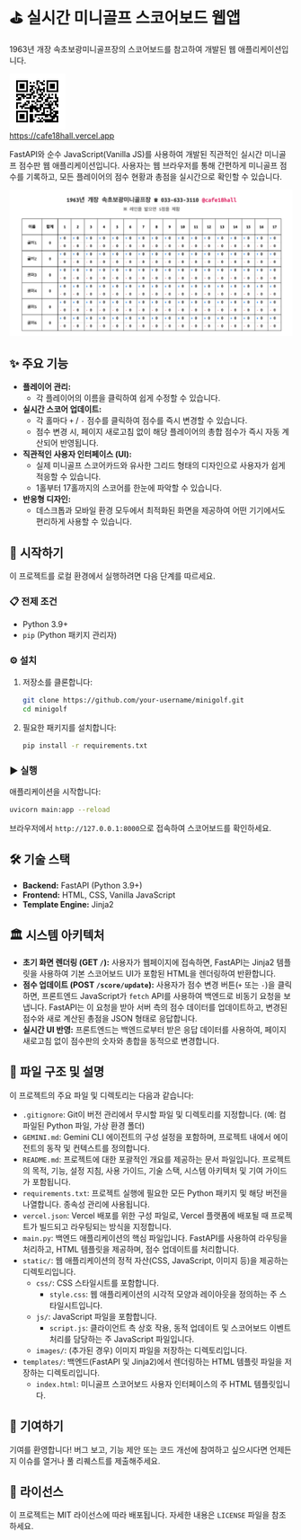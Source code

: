 # ⛳ 실시간 미니골프 스코어보드 웹앱

1963년 개장 속초보광미니골프장의 스코어보드를 참고하여 개발된 웹 애플리케이션입니다.

![QR Code to Live App](static/images/QR-mini-golf-score.png) <br>
https://cafe18hall.vercel.app


FastAPI와 순수 JavaScript(Vanilla JS)를 사용하여 개발된 직관적인 실시간 미니골프 점수판 웹 애플리케이션입니다.
사용자는 웹 브라우저를 통해 간편하게 미니골프 점수를 기록하고, 모든 플레이어의 점수 현황과 총점을 실시간으로 확인할 수 있습니다.

![Mini Golf Scoreboard Screenshot](static/images/ScreenShot-mini-golf-score.png)

## ✨ 주요 기능

- **플레이어 관리:**
  - 각 플레이어의 이름을 클릭하여 쉽게 수정할 수 있습니다.
- **실시간 스코어 업데이트:**
  - 각 홀마다 `+` / `-` 점수를 클릭하여 점수를 즉시 변경할 수 있습니다.
  - 점수 변경 시, 페이지 새로고침 없이 해당 플레이어의 총합 점수가 즉시 자동 계산되어 반영됩니다.
- **직관적인 사용자 인터페이스 (UI):**
  - 실제 미니골프 스코어카드와 유사한 그리드 형태의 디자인으로 사용자가 쉽게 적응할 수 있습니다.
  - 1홀부터 17홀까지의 스코어를 한눈에 파악할 수 있습니다.
- **반응형 디자인:**
  - 데스크톱과 모바일 환경 모두에서 최적화된 화면을 제공하여 어떤 기기에서도 편리하게 사용할 수 있습니다.

## 🚀 시작하기

이 프로젝트를 로컬 환경에서 실행하려면 다음 단계를 따르세요.

### 📋 전제 조건

- Python 3.9+
- `pip` (Python 패키지 관리자)

### ⚙️ 설치

1.  저장소를 클론합니다:
    ```bash
    git clone https://github.com/your-username/minigolf.git
    cd minigolf
    ```
2.  필요한 패키지를 설치합니다:
    ```bash
    pip install -r requirements.txt
    ```

### ▶️ 실행

애플리케이션을 시작합니다:

```bash
uvicorn main:app --reload
```

브라우저에서 `http://127.0.0.1:8000`으로 접속하여 스코어보드를 확인하세요.

## 🛠️ 기술 스택

- **Backend:** FastAPI (Python 3.9+)
- **Frontend:** HTML, CSS, Vanilla JavaScript
- **Template Engine:** Jinja2

## 🏛️ 시스템 아키텍처

- **초기 화면 렌더링 (GET `/`):**
  사용자가 웹페이지에 접속하면, FastAPI는 Jinja2 템플릿을 사용하여 기본 스코어보드 UI가 포함된 HTML을 렌더링하여 반환합니다.
- **점수 업데이트 (POST `/score/update`):**
  사용자가 점수 변경 버튼(`+` 또는 `-`)을 클릭하면, 프론트엔드 JavaScript가 `fetch` API를 사용하여 백엔드로 비동기 요청을 보냅니다. FastAPI는 이 요청을 받아 서버 측의 점수 데이터를 업데이트하고, 변경된 점수와 새로 계산된 총점을 JSON 형태로 응답합니다.
- **실시간 UI 반영:**
  프론트엔드는 백엔드로부터 받은 응답 데이터를 사용하여, 페이지 새로고침 없이 점수판의 숫자와 총합을 동적으로 변경합니다.

## 📁 파일 구조 및 설명

이 프로젝트의 주요 파일 및 디렉토리는 다음과 같습니다:

- `.gitignore`: Git이 버전 관리에서 무시할 파일 및 디렉토리를 지정합니다. (예: 컴파일된 Python 파일, 가상 환경 폴더)
- `GEMINI.md`: Gemini CLI 에이전트의 구성 설정을 포함하며, 프로젝트 내에서 에이전트의 동작 및 컨텍스트를 정의합니다.
- `README.md`: 프로젝트에 대한 포괄적인 개요를 제공하는 문서 파일입니다. 프로젝트의 목적, 기능, 설정 지침, 사용 가이드, 기술 스택, 시스템 아키텍처 및 기여 가이드가 포함됩니다.
- `requirements.txt`: 프로젝트 실행에 필요한 모든 Python 패키지 및 해당 버전을 나열합니다. 종속성 관리에 사용됩니다.
- `vercel.json`: Vercel 배포를 위한 구성 파일로, Vercel 플랫폼에 배포될 때 프로젝트가 빌드되고 라우팅되는 방식을 지정합니다.
- `main.py`: 백엔드 애플리케이션의 핵심 파일입니다. FastAPI를 사용하여 라우팅을 처리하고, HTML 템플릿을 제공하며, 점수 업데이트를 처리합니다.
- `static/`: 웹 애플리케이션의 정적 자산(CSS, JavaScript, 이미지 등)을 제공하는 디렉토리입니다.
  - `css/`: CSS 스타일시트를 포함합니다.
    - `style.css`: 웹 애플리케이션의 시각적 모양과 레이아웃을 정의하는 주 스타일시트입니다.
  - `js/`: JavaScript 파일을 포함합니다.
    - `script.js`: 클라이언트 측 상호 작용, 동적 업데이트 및 스코어보드 이벤트 처리를 담당하는 주 JavaScript 파일입니다.
  - `images/`: (추가된 경우) 이미지 파일을 저장하는 디렉토리입니다.
- `templates/`: 백엔드(FastAPI 및 Jinja2)에서 렌더링하는 HTML 템플릿 파일을 저장하는 디렉토리입니다.
  - `index.html`: 미니골프 스코어보드 사용자 인터페이스의 주 HTML 템플릿입니다.

## 🤝 기여하기

기여를 환영합니다! 버그 보고, 기능 제안 또는 코드 개선에 참여하고 싶으시다면 언제든지 이슈를 열거나 풀 리퀘스트를 제출해주세요.

## 📄 라이선스

이 프로젝트는 MIT 라이선스에 따라 배포됩니다. 자세한 내용은 `LICENSE` 파일을 참조하세요.
